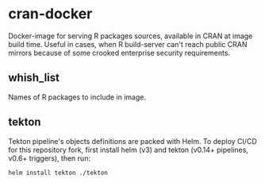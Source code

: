# cran-docker
Docker-image for serving R packages sources, available in CRAN at image build time.
Useful in cases, when R build-server can't reach public CRAN mirrors because of some crooked enterprise security requirements.

## whish_list
Names of R packages to include in image.

## tekton
Tekton pipeline's objects definitions are packed with Helm.
To deploy CI/CD for this repository fork, first install helm (v3) and tekton (v0.14+ pipelines, v0.6+ triggers), then run:
```
helm install tekton ./tekton
```
